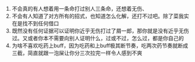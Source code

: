 1. 不会真的有人想着用一条命打过别人三条命，还想着无伤、
2. 不会有人知道了对方所有的招式，也知道怎么化解，还打不过吧。除了菜我实在是找不到任何借口
3. 既然没有任何证据可以证明你近乎无伤打过了屑一郎，那你就是没有近乎无伤过。又或者你本不需要向别人证明什么，过或不过，怎么过，都是你自己的
4. 为啥不喜欢吃药上buff，因为吃药和上buff极其断节奏，吃两次药节奏就断成三截，简直就跟一泡屎让你分三次拉完一样令人感到不爽
